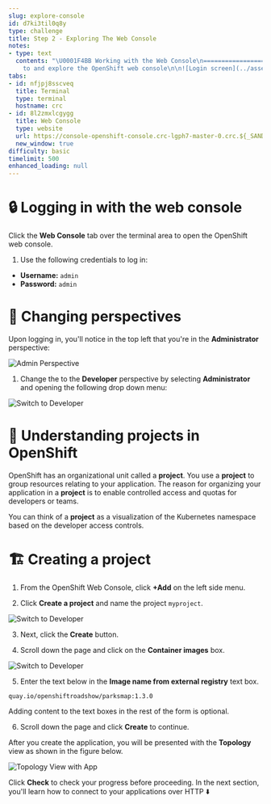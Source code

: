 ```yaml
---
slug: explore-console
id: d7ki3til0q8y
type: challenge
title: Step 2 - Exploring The Web Console
notes:
- type: text
  contents: "\U0001F4BB Working with the Web Console\n=============================\nLogin
    to and explore the OpenShift web console\n\n![Login screen](../assets/web-console-login.png)\n"
tabs:
- id: nfjpj8sscveq
  title: Terminal
  type: terminal
  hostname: crc
- id: 8l2zmxlcgygg
  title: Web Console
  type: website
  url: https://console-openshift-console.crc-lgph7-master-0.crc.${_SANDBOX_ID}.instruqt.io
  new_window: true
difficulty: basic
timelimit: 500
enhanced_loading: null
---
```


🔒 Logging in with the web console
===============================

Click the **Web Console** tab over the terminal area to open the OpenShift web console.

1. Use the following credentials to log in:

* **Username:** `admin`
* **Password:** `admin`

👀 Changing perspectives
========================

Upon logging in, you'll notice in the top left that you're in the **Administrator** perspective:

![Admin Perspective](../assets/admin-perspective.png)

1. Change the to the **Developer** perspective by selecting **Administrator** and opening the following drop down menu:

![Switch to Developer](../assets/change-to-developer.png)

📁 Understanding projects in OpenShift
===================================

OpenShift has an organizational unit called a **project**.
You use a **project** to group resources relating to your application.
The reason for organizing your application in a **project** is to enable controlled access and quotas for developers or teams.

You can think of a **project** as a visualization of the Kubernetes namespace based on the developer access controls.

🏗️ Creating a project
====================

1. From the OpenShift Web Console, click **+Add** on the left side menu.

2. Click **Create a project** and name the project `myproject`.

![Switch to Developer](../assets/config-project.png)

3. Next, click the **Create** button.

4. Scroll down the page and click on the  **Container images** box.

![Switch to Developer](../assets/deploy-container.png)

5. Enter the text below in the **Image name from external registry** text box.

```
quay.io/openshiftroadshow/parksmap:1.3.0
```

Adding content to the text boxes in the rest of the form is optional.

6. Scroll down the page and click **Create** to continue.

After you create the application, you will be presented with the **Topology** view as shown in the figure below.

![Topology View with App](../assets/topology-view-with-app.png)

Click **Check** to check your progress before proceeding. In the next section, you'll learn how to connect to your applications over HTTP ⬇️
